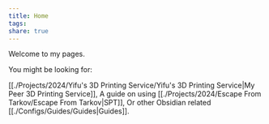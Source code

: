 ```yaml
---
title: Home
tags: 
share: true
---
```

Welcome to my pages. 

You might be looking for:

[[./Projects/2024/Yifu's 3D Printing Service/Yifu's 3D Printing Service|My Peer 3D Printing Service]],
A guide on using [[./Projects/2024/Escape From Tarkov/Escape From Tarkov|SPT]],
Or other Obsidian related [[./Configs/Guides/Guides|Guides]].
